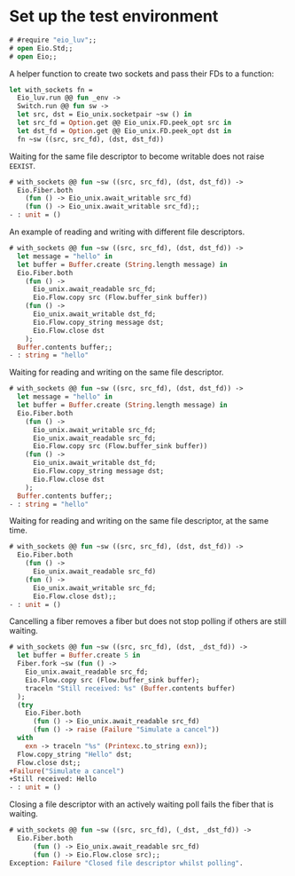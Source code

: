 # Set up the test environment

```ocaml
# #require "eio_luv";;
# open Eio.Std;;
# open Eio;;
```

A helper function to create two sockets and pass their FDs to a function:

```ocaml
let with_sockets fn =
  Eio_luv.run @@ fun _env ->
  Switch.run @@ fun sw ->
  let src, dst = Eio_unix.socketpair ~sw () in
  let src_fd = Option.get @@ Eio_unix.FD.peek_opt src in
  let dst_fd = Option.get @@ Eio_unix.FD.peek_opt dst in
  fn ~sw ((src, src_fd), (dst, dst_fd))
```

Waiting for the same file descriptor to become writable does not raise `EEXIST`.

```ocaml
# with_sockets @@ fun ~sw ((src, src_fd), (dst, dst_fd)) ->
  Eio.Fiber.both
    (fun () -> Eio_unix.await_writable src_fd)
    (fun () -> Eio_unix.await_writable src_fd);;
- : unit = ()
```

An example of reading and writing with different file descriptors.

```ocaml
# with_sockets @@ fun ~sw ((src, src_fd), (dst, dst_fd)) ->
  let message = "hello" in
  let buffer = Buffer.create (String.length message) in
  Eio.Fiber.both
    (fun () -> 
      Eio_unix.await_readable src_fd; 
      Eio.Flow.copy src (Flow.buffer_sink buffer))
    (fun () -> 
      Eio_unix.await_writable dst_fd; 
      Eio.Flow.copy_string message dst; 
      Eio.Flow.close dst
    );
  Buffer.contents buffer;;
- : string = "hello"
```

Waiting for reading and writing on the same file descriptor.

```ocaml
# with_sockets @@ fun ~sw ((src, src_fd), (dst, dst_fd)) ->
  let message = "hello" in
  let buffer = Buffer.create (String.length message) in
  Eio.Fiber.both
    (fun () -> 
      Eio_unix.await_writable src_fd;
      Eio_unix.await_readable src_fd;
      Eio.Flow.copy src (Flow.buffer_sink buffer))
    (fun () -> 
      Eio_unix.await_writable dst_fd;
      Eio.Flow.copy_string message dst;
      Eio.Flow.close dst
    );
  Buffer.contents buffer;;
- : string = "hello"
```

Waiting for reading and writing on the same file descriptor, at the same time.

```ocaml
# with_sockets @@ fun ~sw ((src, src_fd), (dst, dst_fd)) ->
  Eio.Fiber.both
    (fun () -> 
      Eio_unix.await_readable src_fd)
    (fun () -> 
      Eio_unix.await_writable src_fd;
      Eio.Flow.close dst);;
- : unit = ()
```

Cancelling a fiber removes a fiber but does not stop polling if others are still waiting.

```ocaml
# with_sockets @@ fun ~sw ((src, src_fd), (dst, _dst_fd)) ->
  let buffer = Buffer.create 5 in
  Fiber.fork ~sw (fun () -> 
    Eio_unix.await_readable src_fd; 
    Eio.Flow.copy src (Flow.buffer_sink buffer);
    traceln "Still received: %s" (Buffer.contents buffer)
  );
  (try 
    Eio.Fiber.both
      (fun () -> Eio_unix.await_readable src_fd)
      (fun () -> raise (Failure "Simulate a cancel"))
  with
    exn -> traceln "%s" (Printexc.to_string exn));
  Flow.copy_string "Hello" dst;
  Flow.close dst;;
+Failure("Simulate a cancel")
+Still received: Hello
- : unit = ()
```

Closing a file descriptor with an actively waiting poll fails the fiber that is waiting.

```ocaml
# with_sockets @@ fun ~sw ((src, src_fd), (_dst, _dst_fd)) ->
  Eio.Fiber.both
      (fun () -> Eio_unix.await_readable src_fd)
      (fun () -> Eio.Flow.close src);;
Exception: Failure "Closed file descriptor whilst polling".
```

